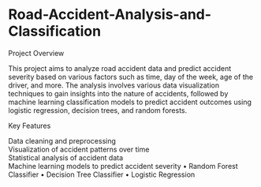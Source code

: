 # Road-Accident-Analysis-and-Classification
Project Overview

This project aims to analyze road accident data and predict accident severity based on various factors such as time, day of the week, age of the driver, and more. The analysis involves various data visualization techniques to gain insights into the nature of accidents, followed by machine learning classification models to predict accident outcomes using logistic regression, decision trees, and random forests.

Key Features

Data cleaning and preprocessing                                              
                       Visualization of accident patterns over time                                                          
                         Statistical analysis of accident data                                                             
                        Machine learning models to predict accident severity 
•	Random Forest Classifier
•	Decision Tree Classifier
•	Logistic Regression




